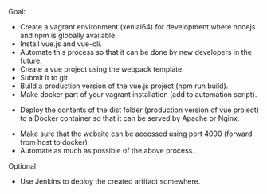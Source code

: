 Goal:
* Create a vagrant environment (xenial64) for development where nodejs and npm is globally available.
* Install vue.js and vue-cli.
* Automate this process so that it can be done by new developers in the future.
* Create a vue project using the webpack template.
* Submit it to git.
* Build a production version of the vue.js project (npm run build).
* Make docker part of your vagrant installation (add to automation script).
<!-- * Build a docker container ( https://hub.docker.com/_/httpd/ ) -->
* Deploy the contents of the dist folder (production version of vue project) to a Docker container so that it can be served by Apache or Nginx.
<!-- * Deploy the production version you created to a docker container. -->
* Make sure that the website can be accessed using port 4000 (forward from host to docker)
* Automate as much as possible of the above process.
<!-- * Create a deploy script to automate all of the above. -->

Optional:
* Use Jenkins to deploy the created artifact somewhere.
